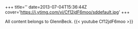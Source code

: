 +++
title=''
date=2013-07-04T15:36:44Z
cover='https://i.ytimg.com/vi/Cf12jdF6moo/sddefault.jpg'
+++

All content belongs to GlennBeck.
{{< youtube Cf12jdF6moo >}}

